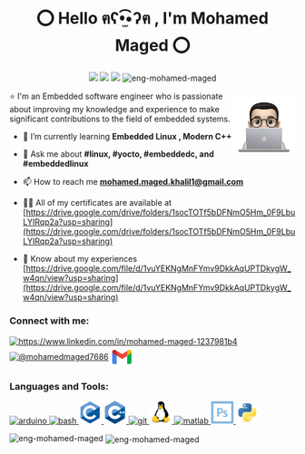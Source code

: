 <h1 align="center">⭕ Hello  ฅʕ•̫͡•ʔฅ  , I'm Mohamed Maged ⭕</h1>
<p align="center">
    <a href="https://github.com/Eng-Mohamed-Maged"><img src="https://hits.seeyoufarm.com/api/count/incr/badge.svg?url=https%3A%2F%2Fgithub.com%2F{Eng-Mohamed-Maged}1212%2Fhit-counter"/></a>
    <a href="https://www.linkedin.com/in/mohamed-maged-1237981b4/"><img src="https://img.shields.io/badge/linkedin-%230177B5?style=flat&logo=linkedin&logoColor=white"/></a>
    <a href="https://www.youtube.com/channel/UCqFdD_fUftFl9dtfEshGGYg"><img src="https://img.shields.io/badge/youtube-%23FF0000?style=flat&logo=youtube&logoColor=white"/></a>
    <a > <img src="https://komarev.com/ghpvc/?username=eng-mohamed-maged&label=Profile%20views&color=0e75b6&style=flat" alt="eng-mohamed-maged" /> </a>

  </p>
  
  <img src="https://github.com/Eng-Mohamed-Maged/Eng-Mohamed-Maged/blob/main/profile-img.png" align="right" width="22%"/>

⭐ I'm an Embedded software engineer who is passionate about improving my knowledge and experience to make significant contributions to the field of embedded systems.

- 🌱 I’m currently learning **Embedded Linux , Modern C++**

- 💬 Ask me about **#linux, #yocto, #embeddedc, and #embeddedlinux**

- 📫 How to reach me **mohamed.maged.khalil1@gmail.com**

- 👨‍💻 All of my certificates are available at [https://drive.google.com/drive/folders/1socTOTf5bDFNmO5Hm_0F9LbuLYIRqp2a?usp=sharing](https://drive.google.com/drive/folders/1socTOTf5bDFNmO5Hm_0F9LbuLYIRqp2a?usp=sharing)


- 📄 Know about my experiences [https://drive.google.com/file/d/1vuYEKNgMnFYmv9DkkAqUPTDkygW_w4qn/view?usp=sharing](https://drive.google.com/file/d/1vuYEKNgMnFYmv9DkkAqUPTDkygW_w4qn/view?usp=sharing)

<h3 align="left">Connect with me:</h3>
<p align="left">
<a href="https://www.linkedin.com/in/mohamed-maged-1237981b4" target="blank"><img align="center" src="https://raw.githubusercontent.com/rahuldkjain/github-profile-readme-generator/master/src/images/icons/Social/linked-in-alt.svg" alt="https://www.linkedin.com/in/mohamed-maged-1237981b4" height="30" width="40" /></a>
<a href="https://www.youtube.com/channel/UCqFdD_fUftFl9dtfEshGGYg" target="blank"><img align="center" src="https://raw.githubusercontent.com/rahuldkjain/github-profile-readme-generator/master/src/images/icons/Social/youtube.svg" alt="@mohamedmaged7686" height="35" width="40" /></a>
<a href="mohamed.maged.khalil1@gmail.com" target="blank"><img align="center" src="https://github.com/Eng-Mohamed-Maged/Eng-Mohamed-Maged/blob/main/gmail.svg" height="38" width="40" /></a>
</p>

<h3 align="left">Languages and Tools:</h3>
<p align="left"> <a href="https://www.arduino.cc/" target="_blank" rel="noreferrer"> <img src="https://cdn.worldvectorlogo.com/logos/arduino-1.svg" alt="arduino" width="40" height="40"/> </a> <a href="https://www.gnu.org/software/bash/" target="_blank" rel="noreferrer"> <img src="https://www.vectorlogo.zone/logos/gnu_bash/gnu_bash-icon.svg" alt="bash" width="40" height="40"/> </a> <a href="https://www.cprogramming.com/" target="_blank" rel="noreferrer"> <img src="https://raw.githubusercontent.com/devicons/devicon/master/icons/c/c-original.svg" alt="c" width="40" height="40"/> </a> <a href="https://www.w3schools.com/cpp/" target="_blank" rel="noreferrer"> <img src="https://raw.githubusercontent.com/devicons/devicon/master/icons/cplusplus/cplusplus-original.svg" alt="cplusplus" width="40" height="40"/> </a> <a href="https://git-scm.com/" target="_blank" rel="noreferrer"> <img src="https://www.vectorlogo.zone/logos/git-scm/git-scm-icon.svg" alt="git" width="40" height="40"/> </a> <a href="https://www.linux.org/" target="_blank" rel="noreferrer"> <img src="https://raw.githubusercontent.com/devicons/devicon/master/icons/linux/linux-original.svg" alt="linux" width="40" height="40"/> </a> <a href="https://www.mathworks.com/" target="_blank" rel="noreferrer"> <img src="https://upload.wikimedia.org/wikipedia/commons/2/21/Matlab_Logo.png" alt="matlab" width="40" height="40"/> </a> <a href="https://www.photoshop.com/en" target="_blank" rel="noreferrer"> <img src="https://raw.githubusercontent.com/devicons/devicon/master/icons/photoshop/photoshop-line.svg" alt="photoshop" width="40" height="40"/> </a> <a href="https://www.python.org" target="_blank" rel="noreferrer"> <img src="https://raw.githubusercontent.com/devicons/devicon/master/icons/python/python-original.svg" alt="python" width="40" height="40"/> </a> </p>

<p><img align="left" src="https://github-readme-stats.vercel.app/api/top-langs?username=eng-mohamed-maged&show_icons=true&locale=en&layout=compact" alt="eng-mohamed-maged" /></p>


<p>&nbsp;<img align="center" src="https://github-readme-streak-stats.herokuapp.com/?user=eng-mohamed-maged&" alt="eng-mohamed-maged" /></p>



